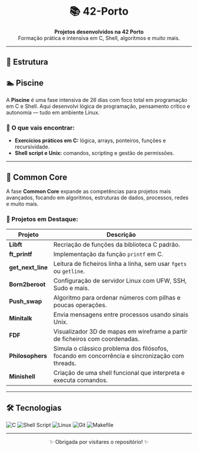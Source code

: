 <h1 align="center">📚 42-Porto</h1>
<p align="center">
  <strong>Projetos desenvolvidos na 42 Porto</strong><br>
  Formação prática e intensiva em C, Shell, algoritmos e muito mais.
</p>

---

## 📁 Estrutura

## 🏊 Piscine

A **Piscine** é uma fase intensiva de 26 dias com foco total em programação em C e Shell. 
Aqui desenvolvi lógica de programação, pensamento crítico e autonomia — tudo em ambiente Linux.

### 🔹 O que vais encontrar:

- **Exercícios práticos em C:** lógica, arrays, ponteiros, funções e recursividade.
- **Shell script e Unix:** comandos, scripting e gestão de permissões.
---

## 🧱 Common Core

A fase **Common Core** expande as competências para projetos mais avançados, focando em algoritmos, estruturas de dados, processos, redes e muito mais.

### 📌 Projetos em Destaque:

| Projeto           | Descrição                                                                                      |
|-------------------|------------------------------------------------------------------------------------------------|
| **Libft**         | Recriação de funções da biblioteca C padrão.                                                   |
| **ft_printf**     | Implementação da função `printf` em C.                                                         |
| **get_next_line** | Leitura de ficheiros linha a linha, sem usar `fgets` ou `getline`.                             |
| **Born2beroot**   | Configuração de servidor Linux com UFW, SSH, Sudo e mais.                                      |
| **Push_swap**     | Algoritmo para ordenar números com pilhas e poucas operações.                                  |
| **Minitalk**      | Envia mensagens entre processos usando sinais Unix.                                            |
| **FDF**           | Visualizador 3D de mapas em wireframe a partir de ficheiros com coordenadas.                   |
| **Philosophers**  | Simula o clássico problema dos filósofos, focando em concorrência e sincronização com threads. |
| **Minishell**     | Criação de uma shell funcional que interpreta e executa comandos.                              |

---

## 🛠️ Tecnologias

![C](https://img.shields.io/badge/-C-333333?style=flat&logo=c)
![Shell Script](https://img.shields.io/badge/-Shell-333333?style=flat&logo=gnu-bash)
![Linux](https://img.shields.io/badge/-Linux-333333?style=flat&logo=linux)
![Git](https://img.shields.io/badge/-Git-333333?style=flat&logo=git)
![Makefile](https://img.shields.io/badge/-Makefile-333333?style=flat)


---

<p align="center">✨ Obrigada por visitares o repositório! ✨</p>
